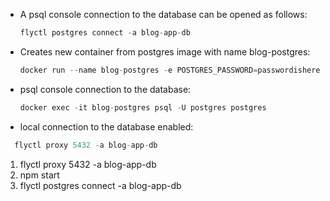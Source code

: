 - A psql console connection to the database can be opened as follows:
	```javascript
	flyctl postgres connect -a blog-app-db
	```
- Creates new container from postgres image with name blog-postgres:
	```javascript
	docker run --name blog-postgres -e POSTGRES_PASSWORD=passwordishere -p 5432:5432 postgres
	```
- psql console connection to the database:
	```javascript
	docker exec -it blog-postgres psql -U postgres postgres
	```
- local connection to the database enabled:
```javascript
  flyctl proxy 5432 -a blog-app-db
```
1) flyctl proxy 5432 -a blog-app-db
2) npm start
3) flyctl postgres connect -a blog-app-db